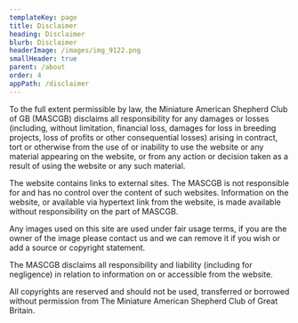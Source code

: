 ```yaml
---
templateKey: page
title: Disclaimer
heading: Disclaimer
blurb: Disclaimer
headerImage: /images/img_9122.png
smallHeader: true
parent: /about
order: 4
appPath: /disclaimer
---
```

To the full extent permissible by law, the Miniature American Shepherd Club of GB (MASCGB) disclaims all responsibility for any damages or losses (including, without limitation, financial loss, damages for loss in breeding projects, loss of profits or other consequential losses) arising in contract, tort or otherwise from the use of or inability to use the website or any material appearing on the website, or from any action or decision taken as a result of using the website or any such material.

The website contains links to external sites. The MASCGB is not responsible for and has no control over the content of such websites. Information on the website, or available via hypertext link from the website, is made available without responsibility on the part of MASCGB.

Any images used on this site are used under fair usage terms, if you are the owner of the image please contact us and we can remove it if you wish or add a source or copyright statement.

The MASCGB disclaims all responsibility and liability (including for negligence) in relation to information on or accessible from the website.

All copyrights are reserved and should not be used, transferred or borrowed without permission from The Miniature American Shepherd Club of Great Britain.
